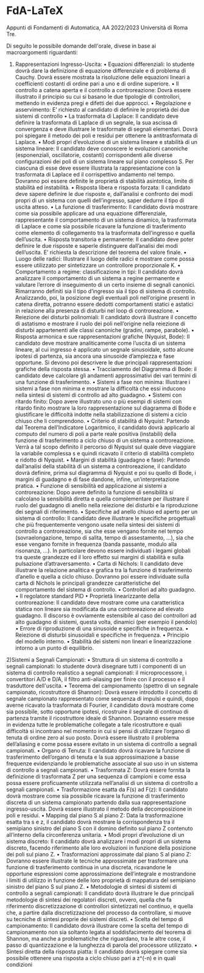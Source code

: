 # FdA-LaTeX

Appunti di Fondamenti di Automatica, AA 2022/2023
 Università di Roma Tre. 

Di seguito le possibile domande dell'orale, divese in base ai macroargomenti riguardanti: 
1) Rappresentazioni Ingresso-Uscita:
• Equazioni differenziali: lo studente dovrà dare la definizione di equazione differenziale e di problema di Cauchy. Dovrà essere mostrata la risoluzione delle equazioni lineari a coefficienti costanti di ordine pari a uno e di ordine superiore. 
• Il controllo a catena aperta e il controllo a controreazione: Dovrà essere illustrato il principio su cui si basano  le due tipologie di controllori, mettendo in evidenza pregi e difetti dei due approcci.
• Regolazione e asservimento: E’ richiesto al candidato di definire le proprietà dei due sistemi di controllo
• La trasformata di Laplace: Il candidato deve definire la trasformata di Laplace di un segnale, la sua ascissa di convergenza e deve illustrare le trasformate di segnali elementari. Dovrà poi spiegare il metodo dei poli e residui per ottenere la antitrasformata di Laplace.
• Modi propri d’evoluzione di un sistema lineare e stabilità di un sistema lineare: Il candidato deve conoscere le evoluzioni canoniche (esponenziali, oscillatorie, costanti) corrispondenti alle diverse configurazioni dei poli di un sistema lineare sul piano complesso S. Per ciascuna di esse deve essere illustrata la rappresentazione con la trasformata di Laplace ed il corrispettivo andamento nel tempo. Dovranno poi essere definite le proprietà di stabilità asintotica, limite di stabilità ed instabilità.
• Risposta libera e risposta forzata: Il candidato deve sapere definire le due risposte e, dall’analisi e confronto dei modi propri di un sistema con quelli dell’ingresso, saper dedurre il tipo di uscita atteso.
• La funzione di trasferimento: Il candidato dovrà mostrare come sia possibile applicare ad una equazione differenziale, rappresentante il comportamento di un sistema dinamico, la trasformata di Laplace e come sia possibile ricavare la funzione di trasferimento come elemento di collegamento tra la trasformata dell’ingresso e quella dell’uscita.
• Risposta transitoria e permanente: Il candidato deve poter definire le due risposte e saperle distinguere dall’analisi dei modi dell’uscita. E’ richiesta la descrizione del teorema del valore finale.
• Luogo delle radici: Illustrare il luogo delle radici e mostrare come possa essere utilizzato per sintetizzare un controllore proporzionale K.
• Comportamento a regime: classificazione in tipi: Il candidato dovrà analizzare il comportamento di un sistema a regine permanente e valutare l’errore di inseguimento di un certo insieme di segnali canonici. Rimarranno definiti sia il tipo d’ingresso sia il tipo di sistema di controllo. Analizzando, poi, la posizione degli eventuali poli nell’origine presenti in catena diretta, potranno essere dedotti comportamenti statici e astatici in relazione alla presenza di disturbi nel loop di controreazione.
• Reiezione dei disturbi polinomiali: Il candidato dovrà illustrare il concetto di astatismo e mostrare il ruolo dei poli nell’origine nella reiezione di disturbi appartenenti alle classi canoniche (gradini, rampe, parabole).
• Risposta armonica e sue rappresentazioni grafiche (Nyquist, Bode): Il candidato deve mostrare analiticamente come l’uscita di un sistema lineare, al cui ingresso è applicato un segnale sinusoidale, sotto alcune ipotesi di partenza, sia ancora una sinusoide d’ampiezza e fase opportune. Si devono poi descrivere le due principali rappresentazioni grafiche della risposta stessa.
• Tracciamento del Diagramma di Bode: il candidato deve calcolare gli andamenti approssimativi dei vari termini di una funzione di trasferimento.
• Sistemi a fase non minima: Illustrare i sistemi a fase non minima e mostrare la difficoltà che essi inducono nella sintesi di sistemi di controllo ad alto guadagno.
• Sistemi con ritardo finito: Dopo avere illustrato uno o più esempi di sistemi con ritardo finito mostrare la loro rappresentazione sul diagramma di Bode e giustificare le difficoltà indotte nella stabilizzazione di sistemi a ciclo chiuso che li comprendono.
• Criterio di stabilità di Nyquist: Partendo dal Teorema dell’Indicatore Logaritmico, il candidato dovrà applicarlo al computo del numero di poli a parte reale positiva (instabili) della funzione di trasferimento a ciclo chiuso di un sistema a controreazione. Verrà a tal scopo definito il percorso di Nyquist sul quale deve viaggiare la variabile complessa s e quindi ricavato il criterio di stabilità completo e ridotto di Nyquist.
• Margini di stabilità (guadagno e fase): Partendo dall’analisi della stabilità di un sistema a controreazione, il candidato dovrà definire, prima sul diagramma di Nyquist e poi su quello di Bode, i margini di guadagno e di fase dandone, infine, un’interpretazione pratica.
• Funzione di sensibilità ed applicazione ai sistemi a controreazione: Dopo avere definito la funzione di sensibilità si calcolano la sensibilità diretta e quella complementare per illustrare il ruolo del guadagno di anello nella reiezione dei disturbi e la riproduzione dei segnali di riferimento.
• Specifiche ad anello chiuso ed aperto per un sistema di controllo: Il candidato deve illustrare le specifiche progettuali che più frequentemente vengono usate nella sintesi dei sistemi di controllo a controreazione, sia che esse vengano fornite nel tempo (sovraelongazione, tempo di salita, tempo di assestamento, …), sia che esse vengano fornite in frequenza (banda passante, modulo alla risonanza, …). In particolare devono essere individuati i legami globali tra queste grandezze ed il loro effetto sui margini di stabilità e sulla pulsazione d’attraversamento.
• Carta di Nichols: Il candidato deve illustrare la relazione analitica e grafica tra la funzione di trasferimento d’anello e quella a ciclo chiuso. Dovranno poi essere individuate sulla carta di Nichols le principali grandezze caratteristiche del comportamento del sistema di controllo.
• Controllori ad alto guadagno.
• Il regolatore standard PID
• Proprietà linearizzante della controreazione: Il candidato deve mostrare come una caratteristica statica non lineare sia modificata da una controreazione ad elevato guadagno. Il discorso è ovviamente estensibile al caso dei controllori ad alto guadagno di sistemi, questa volta, dinamici (per esempio il pendolo)
• Errore di riproduzione di una sinusoide e specifiche in frequenza.
• Reiezione di disturbi sinusoidali e specifiche in frequenza.
• Principio del modello interno.
• Stabilità dei sistemi non lineari e linearizzazione intorno a un punto di equilibrio.

2)Sistemi a Segnali Campionati:
• Struttura di un sistema di controllo a segnali campionati: lo studente dovrà disegnare tutti i componenti di un sistema di controllo realistico a segnali campionati: il microprocessore, i convertitori A/D e D/A, il filtro anti-aliasing per finire con il processo e il trasduttore dell'uscita.
• Teorema del campionamento (spettro di un segnale campionato, ricostruttore di Shannon): Dovrà essere introdotto il concetto di segnale campionato rappresentato come sequenza di impulsi e quindi, dopo averne ricavato la trasformata di Fourier, il candidato dovrà mostrare come sia possibile, sotto opportune ipotesi, ricostruire il segnale di continuo di partenza tramite il ricostruttore ideale di Shannon. Dovranno essere messe in evidenza tutte le problematiche collegate a tale ricostruttore e quali difficoltà si incontrano nel momento in cui si pensi di utilizzare l’organo di tenuta di ordine zero al suo posto. Dovrà essere illustrato il problema dell’aliasing e come possa essere evitato in un sistema di controllo a segnali campionati.
• Organo di Tenuta: Il candidato dovrà ricavare la funzione di trasferimento dell’organo di tenuta e la sua approssimazione a basse frequenze evidenziando le problematiche associate al suo uso in un sistema di controllo a segnali campionati.
• Trasformata Z: Dovrà essere fornita la definizione di trasformata Z per una sequenza di campioni e come essa possa essere proficuamente utilizzata nell’analisi di un sistema di controllo a segnali campionati.
• Trasformazione esatta da F(s) ad F(z): Il candidato dovrà mostrare come sia possibile ricavare la funzione di trasferimento discreta di un sistema campionato partendo dalla sua rappresentazione ingresso-uscita. Dovrà essere illustrato il metodo della decomposizione in poli e residui.
• Mapping dal piano S al piano Z: Data la trasformazione esatta tra s e z, il candidato dovrà mostrare la corrispondenza tra il semipiano sinistro del piano S con il domino definito sul piano Z contenuto all’interno della circonferenza unitaria.
• Modi propri d’evoluzione di un sistema discreto: Il candidato dovrà analizzare i modi propri di un sistema discreto, facendo riferimento alle loro evoluzioni in funzione della posizione dei poli sul piano Z.
• Trasformazioni approssimate dal piano S al piano Z: Dovranno essere illustrate le tecniche approssimate per trasformare una funzione di trasferimento continua in una discreta, ricavandone le opportune espressioni come approssimazione dell’integrale e mostrandone i limiti di utilizzo in funzione delle loro proprietà di mappatura del semipiano sinistro del piano S sul piano Z.
• Metodologie di sintesi di sistemi di controllo a segnali campionati: Il candidato dovrà illustrare le due principali metodologie  di sintesi dei regolatori discreti, ovvero, quella che fa riferimento discretizzazione di controllori sintetizzati nel continuo, e quella che, a partire dalla discretizzazione del processo da controllare, si muove su tecniche di sintesi  proprie dei sistemi discreti.
• Scelta del tempo di campionamento: Il candidato dovrà illustrare come la scelta del tempo di campionamento non sia soltanto legata al soddisfacimento del teorema di Shannon, ma anche a problematiche che riguardano, tra le altre cose, il passo di quantizzazione e la lunghezza di parola del processore utilizzato.
• Sintesi diretta della risposta piatta: Il candidato dovrà spiegare come sia possibile ottenere una risposta a ciclo chiuso pari a z^(-n) e in quali condizioni
